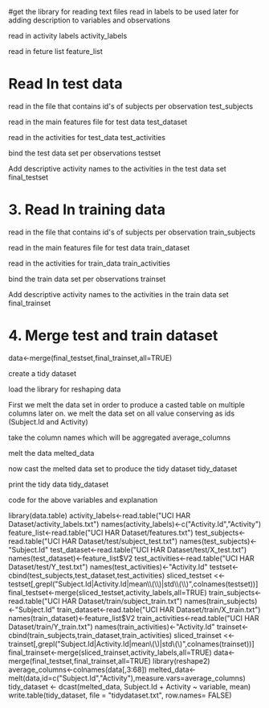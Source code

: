 #get the library for reading text files
read in labels to be used later for adding description to variables and observations

 read in activity labels
activity_labels

read in feture list
feature_list



#  Read In test data


read in the file that contains id's of subjects per observation
test_subjects

read in the main features file for test data
test_dataset

read in the activities for test_data
test_activities

bind the test data set per observations
testset

Add descriptive activity names to the activities in the test data set
final_testset

# 3. Read In training data

read in the file that contains id's of subjects per observation
train_subjects

read in the main features file for test data
train_dataset

read in the activities for train_data
train_activities

bind the train data set per observations
trainset

Add descriptive activity names to the activities in the train data set
final_trainset

# 4. Merge test and train dataset

data<-merge(final_testset,final_trainset,all=TRUE)

create a tidy dataset

load the library for reshaping data

First we melt the data set in order to produce a casted table on multiple columns later on.
we melt the data set on all value conserving as ids (Subject.Id and Activity)

take the column names which will be aggregated
average_columns

melt the data
melted_data

now cast the melted data set to produce the tidy dataset
tidy_dataset

print the tidy data
tidy_dataset


code for the above variables and explanation

library(data.table)
activity_labels<-read.table("UCI HAR Dataset/activity_labels.txt")
names(activity_labels)<-c("Activity.Id","Activity")
feature_list<-read.table("UCI HAR Dataset/features.txt")
test_subjects<-read.table("UCI HAR Dataset/test/subject_test.txt")
names(test_subjects)<-"Subject.Id"
test_dataset<-read.table("UCI HAR Dataset/test/X_test.txt")
names(test_dataset)<-feature_list$V2
test_activities<-read.table("UCI HAR Dataset/test/Y_test.txt")
names(test_activities)<-"Activity.Id"
testset<-cbind(test_subjects,test_dataset,test_activities)
sliced_testset <<- testset[,grepl("Subject.Id|Activity.Id|mean\\(\\)|std\\(\\)",colnames(testset))]
final_testset<-merge(sliced_testset,activity_labels,all=TRUE)
train_subjects<-read.table("UCI HAR Dataset/train/subject_train.txt")
names(train_subjects)<-"Subject.Id"
train_dataset<-read.table("UCI HAR Dataset/train/X_train.txt")
names(train_dataset)<-feature_list$V2
train_activities<-read.table("UCI HAR Dataset/train/Y_train.txt")
names(train_activities)<-"Activity.Id"
trainset<-cbind(train_subjects,train_dataset,train_activities)
sliced_trainset <<- trainset[,grepl("Subject.Id|Activity.Id|mean\\(\\)|std\\(\\)",colnames(trainset))]
final_trainset<-merge(sliced_trainset,activity_labels,all=TRUE)
data<-merge(final_testset,final_trainset,all=TRUE)
library(reshape2)
average_columns<-colnames(data[,3:68])
melted_data<- melt(data,id=c("Subject.Id","Activity"),measure.vars=average_columns)
tidy_dataset <- dcast(melted_data, Subject.Id + Activity ~ variable, mean)
write.table(tidy_dataset, file = "tidydataset.txt", row.names= FALSE)
